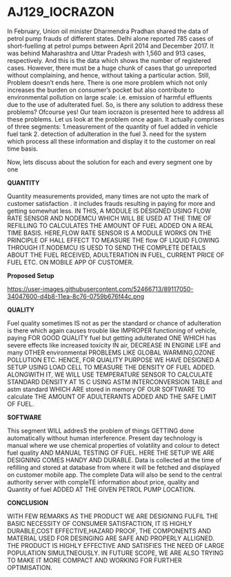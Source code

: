 # AJ129_IOCRAZON
In February, Union oil minister Dharmendra Pradhan shared the data of petrol pump frauds of different states. Delhi alone reported 785 cases of short-fuelling at petrol pumps between April 2014 and December 2017. It was behind Maharashtra and Uttar Pradesh with 1,560 and 913 cases, respectively. And this is the data which shows the number of registered cases. However, there must be a huge chunk of cases that go unreported without complaining, and hence, without taking a particular action. Still, Problem doesn’t ends here.
There is one more problem which not only increases the burden on consumer’s pocket but also contribute to environmental pollution on large scale: i.e. emission of harmful effluents due to the use of adulterated fuel.
So, is there any solution to address these problems?
Ofcourse yes!
Our team iocrazon is presented here to address all these problems.
Let us look at the problem once again. It actually comprises of three segments:
1.measurement of the quantity of fuel added in vehicle fuel tank
2. detection of adulteration in the fuel
3. need for the system which process all these information and display it to the customer on real time basis.

Now, lets discuss about the solution for each and every segment one by one

**QUANTITY**

Quantity measurements provided, many times are not upto the mark of customer satisfaction . it includes frauds resulting in  paying for more and getting somewhat less.
IN THIS, A MODULE IS DESIGNED USING FLOW RATE SENSOR AND NODEMCU WHICH WILL BE USED AT THE TIME OF REFILLING TO CALCULATES THE AMOUNT OF FUEL ADDED ON A REAL TIME BASIS.
HERE,FLOW RATE SENSOR IS A MODULE WORKS ON THE PRINCIPLE OF HALL EFFECT TO MEASURE THE flow OF  LIQUID FLOWING THROUGH IT.NODEMCU IS UESD TO SEND THE COMPLETE DETAILS ABOUT THE FUEL RECEIVED, ADULTERATION IN FUEL, CURRENT PRICE OF FUEL ETC. ON MOBILE APP OF CUSTOMER.

**Proposed Setup**

https://user-images.githubusercontent.com/52466713/89117050-34047600-d4b8-11ea-8c76-0759b676f44c.png

**QUALITY**

Fuel quality sometimes IS not as per the standard or chance of adulteration is there which again causes trouble like IMPROPER functioning of vehicle, paying FOR GOOD QUALITY fuel but getting adulterated ONE WHICH has  severe effects like increased toxicity IN  air, DECREASE IN ENGINE LIFE and many OTHER environmental PROBLEMS LIKE GLOBAL WARMING,OZONE POLLUTION ETC.
HENCE, FOR QUALITY PURPOSE WE HAVE DESIGNED A SETUP USING LOAD CELL TO MEASURE THE DENSITY OF FUEL ADDED. ALONGWITH IT, WE WILL USE TEMPERATURE SENSOR TO CALCULATE STANDARD DENSITY AT 15 C USING ASTM INTERCONVERSION TABLE  and astm standard WHICH ARE stored in memory OF OUR SOFTWARE TO calculate THE AMOUNT OF ADULTERANTS ADDED AND THE SAFE LIMIT OF FUEL.


**SOFTWARE**

This segment WILL addresS the problem of  things GETTING done  automatically without human interference. Present day technology is manual where we use chemical properties of volatility and colour to detect fuel quality AND MANUAL TESTING OF FUEL.
HERE THE SETUP WE ARE DESIGNING COMES HANDY AND DURABLE. Data is collected at the time of refilling and  stored at database from where it will be fetched and displayed on customer mobile app. The complete Data will also be send to the central authority server with compleTE information about price, quality and Quantity of fuel ADDED AT THE GIVEN PETROL PUMP LOCATION.


**CONCLUSION**

WITH FEW REMARKS AS THE PRODUCT WE ARE DESIGNING FULFIL THE BASIC NECESSITY OF CONSUMER SATISFACTION, IT IS HIGHLY DURABLE,COST EFFECTIVE,HAZARD PROOF, THE COMPONENTS AND MATERIAL USED FOR DESINGING ARE SAFE AND PROPERLY ALLIGNED. THE PRODUCT IS HIGHLY EFFECTIVE AND SATISFIES THE NEED OF LARGE POPULATION SIMULTNEOUSLY.
IN FUTURE SCOPE, WE ARE ALSO TRYING TO MAKE IT MORE COMPACT AND WORKING FOR FURTHER OPTIMISATION.
